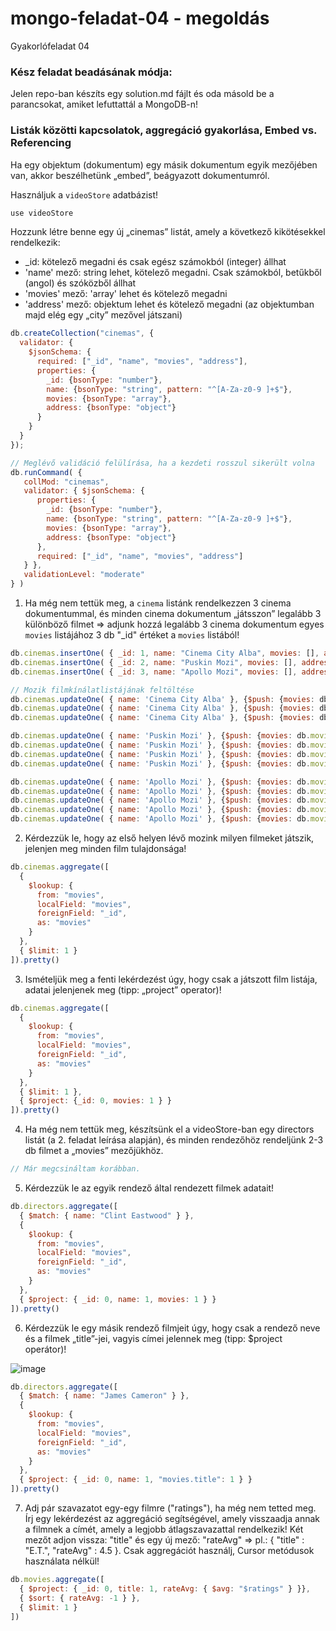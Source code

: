 # mongo-feladat-04 - megoldás
Gyakorlófeladat 04

### Kész feladat beadásának módja:
   
Jelen repo-ban készíts egy solution.md fájlt és oda másold be a parancsokat, amiket lefuttattál a MongoDB-n!

### Listák közötti kapcsolatok, aggregáció gyakorlása, Embed vs. Referencing

Ha egy objektum (dokumentum) egy másik dokumentum egyik mezőjében van, akkor beszélhetünk „embed”, beágyazott dokumentumról.

Használjuk a `videoStore` adatbázist!
```js
use videoStore
```

Hozzunk létre benne egy új „cinemas” listát, amely a következő kikötésekkel rendelkezik:

  - _id: kötelező megadni és csak egész számokból (integer) állhat
  - 'name' mező: string lehet, kötelező megadni. Csak számokból, betűkből (angol) és szóközből állhat   
  - 'movies' mező: 'array' lehet és kötelező megadni   
  - 'address' mező: objektum lehet és kötelező megadni (az objektumban majd elég egy „city” mezővel játszani)
```js
db.createCollection("cinemas", {
  validator: {
    $jsonSchema: {
      required: ["_id", "name", "movies", "address"],
      properties: {
        _id: {bsonType: "number"},
        name: {bsonType: "string", pattern: "^[A-Za-z0-9 ]+$"},
        movies: {bsonType: "array"},
        address: {bsonType: "object"}
      }
    }
  }
});

// Meglévő validáció felülírása, ha a kezdeti rosszul sikerült volna
db.runCommand( {
   collMod: "cinemas",
   validator: { $jsonSchema: {
      properties: {
        _id: {bsonType: "number"},
        name: {bsonType: "string", pattern: "^[A-Za-z0-9 ]+$"},
        movies: {bsonType: "array"},
        address: {bsonType: "object"}
      },
      required: ["_id", "name", "movies", "address"]
   } },
   validationLevel: "moderate"
} )
```


1. Ha még nem tettük meg, a `cinema` listánk rendelkezzen 3 cinema dokumentummal, és minden cinema dokumentum „játsszon” legalább 3 különböző filmet => adjunk hozzá legalább 3 cinema dokumentum egyes `movies` listájához 3 db "_id" értéket a `movies` listából!
```js
db.cinemas.insertOne( { _id: 1, name: "Cinema City Alba", movies: [], address: { city: "Székesfehérvár" } } );
db.cinemas.insertOne( { _id: 2, name: "Puskin Mozi", movies: [], address: { city: "Budapest" } } );
db.cinemas.insertOne( { _id: 3, name: "Apollo Mozi", movies: [], address: { city: "Debrecen" } } );

// Mozik filmkínálatlistájának feltöltése
db.cinemas.updateOne( { name: 'Cinema City Alba' }, {$push: {movies: db.movies.find({title: "Titanic"},{_id:1}).map(x => x._id)[0] }} )
db.cinemas.updateOne( { name: 'Cinema City Alba' }, {$push: {movies: db.movies.find({title: "The Terminal"},{_id:1}).map(x => x._id)[0] }} )
db.cinemas.updateOne( { name: 'Cinema City Alba' }, {$push: {movies: db.movies.find({title: "The Bridges of Madison County"},{_id:1}).map(x => x._id)[0] }} )

db.cinemas.updateOne( { name: 'Puskin Mozi' }, {$push: {movies: db.movies.find({title: "Hereafter"},{_id:1}).map(x => x._id)[0] }} )
db.cinemas.updateOne( { name: 'Puskin Mozi' }, {$push: {movies: db.movies.find({title: "Terminator"},{_id:1}).map(x => x._id)[0] }} )
db.cinemas.updateOne( { name: 'Puskin Mozi' }, {$push: {movies: db.movies.find({title: "The Bridges of Madison County"},{_id:1}).map(x => x._id)[0] }} )
db.cinemas.updateOne( { name: 'Puskin Mozi' }, {$push: {movies: db.movies.find({title: "Indiana Jones and the Temple of Doom"},{_id:1}).map(x => x._id)[0] }} )

db.cinemas.updateOne( { name: 'Apollo Mozi' }, {$push: {movies: db.movies.find({title: "Sudden Impact"},{_id:1}).map(x => x._id)[0] }} )
db.cinemas.updateOne( { name: 'Apollo Mozi' }, {$push: {movies: db.movies.find({title: "Avatar"},{_id:1}).map(x => x._id)[0] }} )
db.cinemas.updateOne( { name: 'Apollo Mozi' }, {$push: {movies: db.movies.find({title: "True Crime"},{_id:1}).map(x => x._id)[0] }} )
db.cinemas.updateOne( { name: 'Apollo Mozi' }, {$push: {movies: db.movies.find({title: "Terminator"},{_id:1}).map(x => x._id)[0] }} )
db.cinemas.updateOne( { name: 'Apollo Mozi' }, {$push: {movies: db.movies.find({title: "Ready Player One"},{_id:1}).map(x => x._id)[0] }} )
```

2. Kérdezzük le, hogy az első helyen lévő mozink milyen filmeket játszik, jelenjen meg minden film tulajdonsága! 
```js
db.cinemas.aggregate([   
  {
    $lookup: {
      from: "movies",
      localField: "movies",
      foreignField: "_id",
      as: "movies"
    }
  },  
  { $limit: 1 }
]).pretty()
```


3. Ismételjük meg a fenti lekérdezést úgy, hogy csak a játszott film listája, adatai jelenjenek meg (tipp: „project” operator)!
```js
db.cinemas.aggregate([   
  {
    $lookup: {
      from: "movies",
      localField: "movies",
      foreignField: "_id",
      as: "movies"
    }
  },
  { $limit: 1 },
  { $project: {_id: 0, movies: 1 } }
]).pretty()
```


4. Ha még nem tettük meg, készítsünk el a videoStore-ban egy directors listát (a 2. feladat leírása alapján), és minden rendezőhöz rendeljünk 2-3 db filmet a „movies” mezőjükhöz.  
```js
// Már megcsináltam korábban.
```


5. Kérdezzük le az egyik rendező által rendezett filmek adatait!
```js
db.directors.aggregate([   
  { $match: { name: "Clint Eastwood" } },
  {
    $lookup: {
      from: "movies",
      localField: "movies",
      foreignField: "_id",
      as: "movies"
    }
  },
  { $project: { _id: 0, name: 1, movies: 1 } }
]).pretty()
```


6. Kérdezzük le egy másik rendező filmjeit úgy, hogy csak a rendező neve és a filmek „title”-jei, vagyis címei jelennek meg (tipp: $project operátor)!   

![image](https://user-images.githubusercontent.com/31008444/166241022-ebca366e-b15c-41e7-a816-d05157e3f6d3.png)
   
```js
db.directors.aggregate([   
  { $match: { name: "James Cameron" } },
  {
    $lookup: {
      from: "movies",
      localField: "movies",
      foreignField: "_id",
      as: "movies"
    }
  },
  { $project: { _id: 0, name: 1, "movies.title": 1 } }
]).pretty()
```


7. Adj pár szavazatot egy-egy filmre ("ratings"), ha még nem tetted meg. Írj egy lekérdezést az aggregáció segítségével, amely visszaadja annak a filmnek a címét, amely a legjobb átlagszavazattal rendelkezik! Két mezőt adjon vissza: "title" és egy új mező: "rateAvg" => pl.: { "title" : "E.T.", "rateAvg" : 4.5 }. Csak aggregációt használj, Cursor metódusok használata nélkül!
```js
db.movies.aggregate([    
  { $project: { _id: 0, title: 1, rateAvg: { $avg: "$ratings" } }},
  { $sort: { rateAvg: -1 } },
  { $limit: 1 }
])
```
